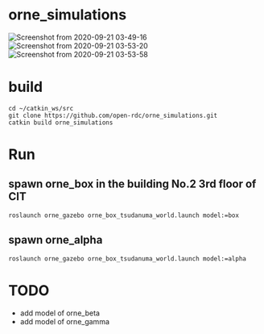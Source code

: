 # orne_simulations  
![Screenshot from 2020-09-21 03-49-16](https://user-images.githubusercontent.com/25315656/93719450-9b3bce00-fbbd-11ea-96d9-378a9c117f78.png)
![Screenshot from 2020-09-21 03-53-20](https://user-images.githubusercontent.com/25315656/93719546-36cd3e80-fbbe-11ea-971d-4e85b04b5a8f.png)
![Screenshot from 2020-09-21 03-53-58](https://user-images.githubusercontent.com/25315656/93719545-359c1180-fbbe-11ea-9369-72696dbf749c.png)
# build  
```
cd ~/catkin_ws/src
git clone https://github.com/open-rdc/orne_simulations.git
catkin build orne_simulations
```

# Run
## spawn orne_box in the building No.2 3rd floor of CIT
```
roslaunch orne_gazebo orne_box_tsudanuma_world.launch model:=box
```

## spawn orne_alpha
```
roslaunch orne_gazebo orne_box_tsudanuma_world.launch model:=alpha
```
# TODO
* add model of orne_beta
* add model of orne_gamma

